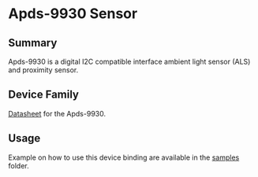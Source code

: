 # Apds-9930 Sensor

## Summary

Apds-9930 is a digital I2C compatible interface ambient light sensor (ALS) and proximity sensor.

## Device Family

[Datasheet](https://www.broadcom.com/products/optical-sensors/integrated-ambient-light-proximity-sensors/apds-9930) for the Apds-9930.


## Usage

Example on how to use this device binding are available in the [samples](samples) folder.